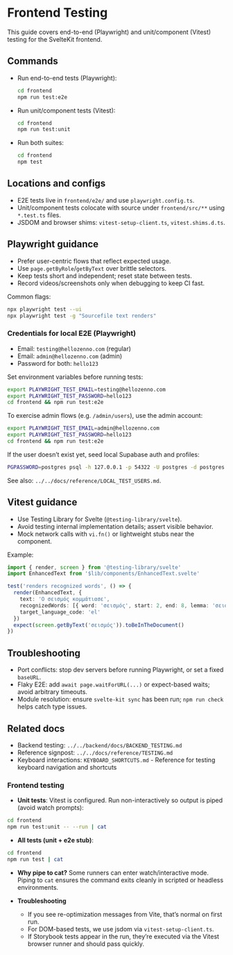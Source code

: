 # Frontend Testing

This guide covers end-to-end (Playwright) and unit/component (Vitest) testing for the SvelteKit frontend.

## Commands

- Run end-to-end tests (Playwright):
  ```bash
  cd frontend
  npm run test:e2e
  ```

- Run unit/component tests (Vitest):
  ```bash
  cd frontend
  npm run test:unit
  ```

- Run both suites:
  ```bash
  cd frontend
  npm test
  ```

## Locations and configs

- E2E tests live in `frontend/e2e/` and use `playwright.config.ts`.
- Unit/component tests colocate with source under `frontend/src/**` using `*.test.ts` files.
- JSDOM and browser shims: `vitest-setup-client.ts`, `vitest.shims.d.ts`.

## Playwright guidance

- Prefer user-centric flows that reflect expected usage.
- Use `page.getByRole`/`getByText` over brittle selectors.
- Keep tests short and independent; reset state between tests.
- Record videos/screenshots only when debugging to keep CI fast.

Common flags:
```bash
npx playwright test --ui
npx playwright test -g "Sourcefile text renders"
```

### Credentials for local E2E (Playwright)

- Email: `testing@hellozenno.com` (regular)
- Email: `admin@hellozenno.com` (admin)
- Password for both: `hello123`

Set environment variables before running tests:

```bash
export PLAYWRIGHT_TEST_EMAIL=testing@hellozenno.com
export PLAYWRIGHT_TEST_PASSWORD=hello123
cd frontend && npm run test:e2e
```

To exercise admin flows (e.g. `/admin/users`), use the admin account:

```bash
export PLAYWRIGHT_TEST_EMAIL=admin@hellozenno.com
export PLAYWRIGHT_TEST_PASSWORD=hello123
cd frontend && npm run test:e2e
```

If the user doesn’t exist yet, seed local Supabase auth and profiles:

```bash
PGPASSWORD=postgres psql -h 127.0.0.1 -p 54322 -U postgres -d postgres -P pager=off -f backend/oneoff/create_local_test_auth_users.sql | cat
```

See also: `../../docs/reference/LOCAL_TEST_USERS.md`.

## Vitest guidance

- Use Testing Library for Svelte (`@testing-library/svelte`).
- Avoid testing internal implementation details; assert visible behavior.
- Mock network calls with `vi.fn()` or lightweight stubs near the component.

Example:
```ts
import { render, screen } from '@testing-library/svelte'
import EnhancedText from '$lib/components/EnhancedText.svelte'

test('renders recognized words', () => {
  render(EnhancedText, {
    text: 'Ο σεισμός κομμάτιασε',
    recognizedWords: [{ word: 'σεισμός', start: 2, end: 8, lemma: 'σεισμός', translations: [] }],
    target_language_code: 'el'
  })
  expect(screen.getByText('σεισμός')).toBeInTheDocument()
})
```

## Troubleshooting

- Port conflicts: stop dev servers before running Playwright, or set a fixed `baseURL`.
- Flaky E2E: add `await page.waitForURL(...)` or expect-based waits; avoid arbitrary timeouts.
- Module resolution: ensure `svelte-kit sync` has been run; `npm run check` helps catch type issues.

## Related docs

- Backend testing: `../../backend/docs/BACKEND_TESTING.md`
- Reference signpost: `../../docs/reference/TESTING.md`
- Keyboard interactions: `KEYBOARD_SHORTCUTS.md` - Reference for testing keyboard navigation and shortcuts

### Frontend testing

- **Unit tests**: Vitest is configured. Run non-interactively so output is piped (avoid watch prompts):

```bash
cd frontend
npm run test:unit -- --run | cat
```

- **All tests (unit + e2e stub)**:
```bash
cd frontend
npm run test | cat
```

- **Why pipe to cat?** Some runners can enter watch/interactive mode. Piping to `cat` ensures the command exits cleanly in scripted or headless environments.

- **Troubleshooting**
  - If you see re-optimization messages from Vite, that’s normal on first run.
  - For DOM-based tests, we use jsdom via `vitest-setup-client.ts`.
  - If Storybook tests appear in the run, they’re executed via the Vitest browser runner and should pass quickly.
